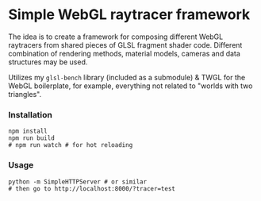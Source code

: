 
# Simple WebGL raytracer framework

The idea is to create a framework for composing different WebGL raytracers from
shared pieces of GLSL fragment shader code. Different combination of rendering
methods, material models, cameras and data structures may be used.

Utilizes my `glsl-bench` library (included as a submodule) & TWGL for the WebGL
boilerplate, for example, everything not related to "worlds with two triangles".

### Installation

    npm install
    npm run build
    # npm run watch # for hot reloading

### Usage

    python -m SimpleHTTPServer # or similar
    # then go to http://localhost:8000/?tracer=test

